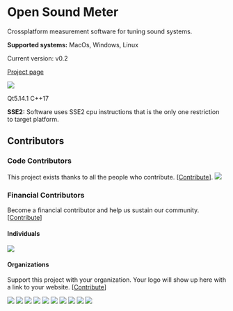 # Open Sound Meter
Crossplatform measurement software for tuning sound systems.

**Supported systems:** MacOs, Windows, Linux

Current version: v0.2

[Project page](https://opensoundmeter.com/)

![](/docs/images/screens/v0.1.1.screen.png)

Qt5.14.1 C++17

**SSE2:** Software uses SSE2 cpu instructions that is the only one restriction to target platform.


## Contributors

### Code Contributors

This project exists thanks to all the people who contribute. [[Contribute](CONTRIBUTING.md)].
<a href="https://github.com/psmokotnin/osm/graphs/contributors"><img src="https://opencollective.com/opensoundmeter/contributors.svg?width=890&button=false" /></a>

### Financial Contributors

Become a financial contributor and help us sustain our community. [[Contribute](https://opencollective.com/opensoundmeter/contribute)]

#### Individuals

<a href="https://opencollective.com/opensoundmeter"><img src="https://opencollective.com/opensoundmeter/individuals.svg?width=890"></a>

#### Organizations

Support this project with your organization. Your logo will show up here with a link to your website. [[Contribute](https://opencollective.com/opensoundmeter/contribute)]

<a href="https://opencollective.com/opensoundmeter/organization/0/website"><img src="https://opencollective.com/opensoundmeter/organization/0/avatar.svg"></a>
<a href="https://opencollective.com/opensoundmeter/organization/1/website"><img src="https://opencollective.com/opensoundmeter/organization/1/avatar.svg"></a>
<a href="https://opencollective.com/opensoundmeter/organization/2/website"><img src="https://opencollective.com/opensoundmeter/organization/2/avatar.svg"></a>
<a href="https://opencollective.com/opensoundmeter/organization/3/website"><img src="https://opencollective.com/opensoundmeter/organization/3/avatar.svg"></a>
<a href="https://opencollective.com/opensoundmeter/organization/4/website"><img src="https://opencollective.com/opensoundmeter/organization/4/avatar.svg"></a>
<a href="https://opencollective.com/opensoundmeter/organization/5/website"><img src="https://opencollective.com/opensoundmeter/organization/5/avatar.svg"></a>
<a href="https://opencollective.com/opensoundmeter/organization/6/website"><img src="https://opencollective.com/opensoundmeter/organization/6/avatar.svg"></a>
<a href="https://opencollective.com/opensoundmeter/organization/7/website"><img src="https://opencollective.com/opensoundmeter/organization/7/avatar.svg"></a>
<a href="https://opencollective.com/opensoundmeter/organization/8/website"><img src="https://opencollective.com/opensoundmeter/organization/8/avatar.svg"></a>
<a href="https://opencollective.com/opensoundmeter/organization/9/website"><img src="https://opencollective.com/opensoundmeter/organization/9/avatar.svg"></a>
